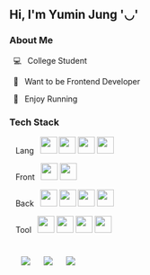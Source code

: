 ## Hi, I'm Yumin Jung '◡'

### About Me
&ensp;💻&ensp; College Student

&ensp;🚀&ensp; Want to be Frontend Developer

&ensp;👟&ensp; Enjoy Running

### Tech Stack

&ensp; Lang&ensp; 
<code><img width="30" height="30" src="https://upload.wikimedia.org/wikipedia/commons/thumb/4/4c/Typescript_logo_2020.svg/1024px-Typescript_logo_2020.svg.png"></code>
<code><img width="30" height="30" src="https://upload.wikimedia.org/wikipedia/commons/9/99/Unofficial_JavaScript_logo_2.svg"></code>
<code><img width="30" height="30" src="https://emojis.slackmojis.com/emojis/images/1643514073/291/golang.png?1643514073"></code>
<code><img width="30" height="30" src="https://www.vectorlogo.zone/logos/java/java-icon.svg"></code>

&ensp; Front&ensp;
<code><img width="30" height="30" src="https://upload.wikimedia.org/wikipedia/commons/a/a7/React-icon.svg"></code>
<code><img width="30" height="30" src="https://emojis.slackmojis.com/emojis/images/1643514489/4730/nextjs.jpeg?1643514489"></code>

&ensp; Back&ensp;
<code><img width="30" height="30" src="https://www.vectorlogo.zone/logos/nodejs/nodejs-icon.svg"></code>
<code><img width="30" height="30" src="https://hackr.io/tutorials/learn-express-js/logo/logo-express-js?ver=1557508379"></code>
<code><img width="30" height="30" src="https://docs.nestjs.com/assets/logo-small.svg"></code>
<code><img width="30" height="30" src="https://www.vectorlogo.zone/logos/mongodb/mongodb-icon.svg"></code>

&ensp; Tool&ensp;
<code><img width="30" height="30" src="https://www.vectorlogo.zone/logos/git-scm/git-scm-icon.svg"></code>
<code><img width="30" height="30" src="https://www.vectorlogo.zone/logos/figma/figma-icon.svg"></code>
<code><img width="30" height="30" src="https://upload.wikimedia.org/wikipedia/commons/4/45/Notion_app_logo.png"></code>
<code><img width="30" height="30" src="https://www.vectorlogo.zone/logos/slack/slack-icon.svg"></code>

<h1></h1>
&ensp;
<a href="https://yumin-jung.github.io/" style="text-decoration:none">
    <img src="http://img.shields.io/badge/-Blog-353940?style=flat&logo=github&logoColor=f2f2f7&link=https://yumin-jung.github.io/"
        style="height : auto; margin-left : 10px; margin-right : 10px;"/>
</a>
<a href="https://yumin-jung.notion.site/Yumin-90d0bdc00fe64a1086dc645bd15a44c8" style="text-decoration:none">
  <img src="https://img.shields.io/badge/-Notion-353940?style=flat&logo=Notion&logoColor=f2f2f7&link=https://yumin-jung.notion.site/Yumin-90d0bdc00fe64a1086dc645bd15a44c8"
       style="height : auto; margin-left : 10px; margin-right : 10px;"/>
</a>
<a href="https://www.instagram.com/self_overcoming/" style="text-decoration:none">
  <img src="https://img.shields.io/badge/-Instagram-353940?style=flat&logo=Instagram&logoColor=f2f2f7&link=https://www.instagram.com/self_overcoming/"
       style="height : auto; margin-left : 10px; margin-right : 10px;"/>
</a>
